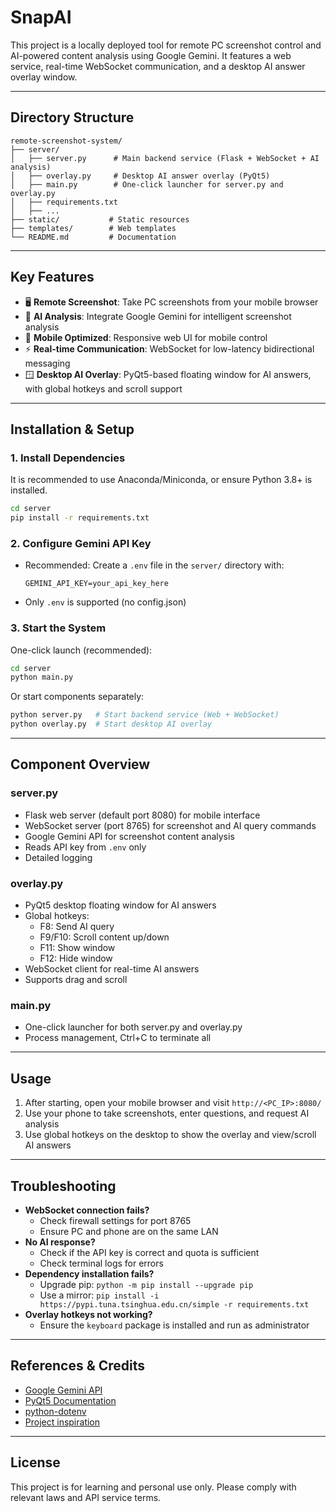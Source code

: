 # SnapAI

This project is a locally deployed tool for remote PC screenshot control and AI-powered content analysis using Google Gemini. It features a web service, real-time WebSocket communication, and a desktop AI answer overlay window.

---

## Directory Structure

```
remote-screenshot-system/
├── server/
│   ├── server.py      # Main backend service (Flask + WebSocket + AI analysis)
│   ├── overlay.py     # Desktop AI answer overlay (PyQt5)
│   ├── main.py        # One-click launcher for server.py and overlay.py
│   ├── requirements.txt
│   ├── ...
├── static/           # Static resources
├── templates/        # Web templates
└── README.md         # Documentation
```

---

## Key Features

- 🖥️ **Remote Screenshot**: Take PC screenshots from your mobile browser
- 🤖 **AI Analysis**: Integrate Google Gemini for intelligent screenshot analysis
- 📱 **Mobile Optimized**: Responsive web UI for mobile control
- ⚡ **Real-time Communication**: WebSocket for low-latency bidirectional messaging
- 🪟 **Desktop AI Overlay**: PyQt5-based floating window for AI answers, with global hotkeys and scroll support

---

## Installation & Setup

### 1. Install Dependencies

It is recommended to use Anaconda/Miniconda, or ensure Python 3.8+ is installed.

```sh
cd server
pip install -r requirements.txt
```

### 2. Configure Gemini API Key

- Recommended: Create a `.env` file in the `server/` directory with:
  ```
  GEMINI_API_KEY=your_api_key_here
  ```
- Only `.env` is supported (no config.json)

### 3. Start the System

One-click launch (recommended):
```sh
cd server
python main.py
```

Or start components separately:
```sh
python server.py   # Start backend service (Web + WebSocket)
python overlay.py  # Start desktop AI overlay
```

---

## Component Overview

### server.py
- Flask web server (default port 8080) for mobile interface
- WebSocket server (port 8765) for screenshot and AI query commands
- Google Gemini API for screenshot content analysis
- Reads API key from `.env` only
- Detailed logging

### overlay.py
- PyQt5 desktop floating window for AI answers
- Global hotkeys:
  - F8: Send AI query
  - F9/F10: Scroll content up/down
  - F11: Show window
  - F12: Hide window
- WebSocket client for real-time AI answers
- Supports drag and scroll

### main.py
- One-click launcher for both server.py and overlay.py
- Process management, Ctrl+C to terminate all

---

## Usage

1. After starting, open your mobile browser and visit `http://<PC_IP>:8080/`
2. Use your phone to take screenshots, enter questions, and request AI analysis
3. Use global hotkeys on the desktop to show the overlay and view/scroll AI answers

---

## Troubleshooting

- **WebSocket connection fails?**
  - Check firewall settings for port 8765
  - Ensure PC and phone are on the same LAN
- **No AI response?**
  - Check if the API key is correct and quota is sufficient
  - Check terminal logs for errors
- **Dependency installation fails?**
  - Upgrade pip: `python -m pip install --upgrade pip`
  - Use a mirror: `pip install -i https://pypi.tuna.tsinghua.edu.cn/simple -r requirements.txt`
- **Overlay hotkeys not working?**
  - Ensure the `keyboard` package is installed and run as administrator

---

## References & Credits

- [Google Gemini API](https://ai.google.dev/)
- [PyQt5 Documentation](https://doc.qt.io/qtforpython/)
- [python-dotenv](https://pypi.org/project/python-dotenv/)
- [Project inspiration](https://github.com/faketut/interview.ai)

---

## License

This project is for learning and personal use only. Please comply with relevant laws and API service terms. 
